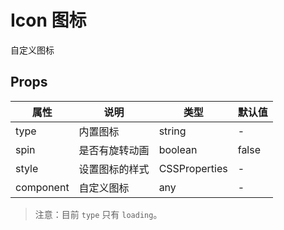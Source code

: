 # Icon 图标

自定义图标

## Props

|  属性   | 说明  | 类型  | 默认值  |
|  ----  | ----  |  ----  | ----  |
| type  | 内置图标 | string  | - |
| spin  | 是否有旋转动画 | boolean  | false |
| style  | 设置图标的样式 | CSSProperties  | - |
| component  | 自定义图标 | any  | - |

> 注意：目前 `type` 只有 `loading`。
